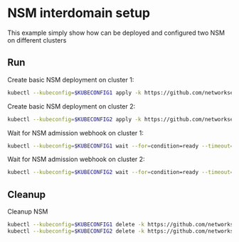 # NSM interdomain setup


This example simply show how can be deployed and configured two NSM on different clusters

## Run

Create basic NSM deployment on cluster 1:

```bash
kubectl --kubeconfig=$KUBECONFIG1 apply -k https://github.com/networkservicemesh/deployments-k8s/examples/interdomain/nsm/cluster1?ref=f163a9af2b7eb6bd2f9206dfcb3074453802df5d
```

Create basic NSM deployment on cluster 2:

```bash
kubectl --kubeconfig=$KUBECONFIG2 apply -k https://github.com/networkservicemesh/deployments-k8s/examples/interdomain/nsm/cluster2?ref=f163a9af2b7eb6bd2f9206dfcb3074453802df5d
```

Wait for NSM admission webhook on cluster 1:

```bash
kubectl --kubeconfig=$KUBECONFIG1 wait --for=condition=ready --timeout=1m pod -n nsm-system -l app=admission-webhook-k8s
```

Wait for NSM admission webhook on cluster 2:

```bash
kubectl --kubeconfig=$KUBECONFIG2 wait --for=condition=ready --timeout=1m pod -n nsm-system -l app=admission-webhook-k8s
```

## Cleanup

Cleanup NSM
```bash
kubectl --kubeconfig=$KUBECONFIG1 delete -k https://github.com/networkservicemesh/deployments-k8s/examples/interdomain/nsm/cluster1?ref=f163a9af2b7eb6bd2f9206dfcb3074453802df5d
kubectl --kubeconfig=$KUBECONFIG2 delete -k https://github.com/networkservicemesh/deployments-k8s/examples/interdomain/nsm/cluster2?ref=f163a9af2b7eb6bd2f9206dfcb3074453802df5d
```
